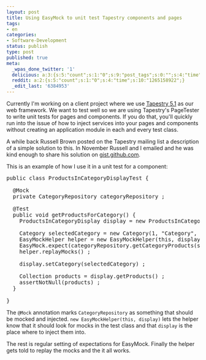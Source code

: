```yaml
---
layout: post
title: Using EasyMock to unit test Tapestry components and pages
tags:
- en
categories:
- Software-Development
status: publish
type: post
published: true
meta:
  _wpas_done_twitter: '1'
  delicious: a:3:{s:5:"count";s:1:"0";s:9:"post_tags";s:0:"";s:4:"time";s:10:"1265158919";}
  reddit: a:2:{s:5:"count";s:1:"0";s:4:"time";s:10:"1265158922";}
  _edit_last: '6384953'
---
```

Currently I'm working on a client project where we use <a href="http://tapestry.apache.org">Tapestry 5.1</a> as our web framework. We want to test well so we are using Tapestry's PageTester to write unit tests for pages and components. If you do that, you'll quickly run into the issue of how to inject services into your pages and components without creating an application module in each and every test class.

A while back Russell Brown posted on the Tapestry mailing list a description of a simple solution to this. In November Russell and I emailed and he was kind enough to share his solution on <a href="http://gist.github.com/227866">gist.github.com</a>.

This is an example of how I use it in a unit test for a component:

<pre class="codeSample">
public class ProductsInCategoryDisplayTest {

  @Mock
  private CategoryRepository categoryRepository ;

  @Test
  public void getProductsForCategory() {
    ProductsInCategoryDisplay display = new ProductsInCategoryDisplay() ;
    
    Category selectedCategory = new Category(1, "Category", "SEO Text for Category") ;
    EasyMockHelper helper = new EasyMockHelper(this, display) ;
    EasyMock.expect(categoryRepository.getCategoryProducts(selectedCategory, true, null)).andStubReturn(new ArrayList()) ;
    helper.replayMocks() ;

    display.setCategory(selectedCategory) ;
    
    Collection products = display.getProducts() ;
    assertNotNull(products) ;
  }

}
</pre>

The <code>@Mock</code> annotation marks <code>CategoryRepository</code> as something that should be mocked and injected. <code>new EasyMockHelper(this, display)</code> lets the helper know that it should look for mocks in the test class and that <code>display</code> is the place where to inject them into.

The rest is regular setting of expectations for EasyMock. Finally the helper gets told to replay the mocks and the it all works.
